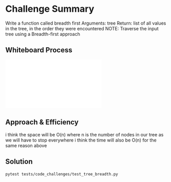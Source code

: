 # Challenge Summary
<!-- Description of the challenge -->

Write a function called breadth first
Arguments: tree
Return: list of all values in the tree, in the order they were encountered
NOTE: Traverse the input tree using a Breadth-first approach

## Whiteboard Process
<!-- Embedded whiteboard image -->

![whiteboard](Whiteboard_Code_Challenge_Class_17.pdf)

## Approach & Efficiency
<!-- What approach did you take? Why? What is the Big O space/time for this approach? -->

i think the space will be O(n) where n is the number of nodes in our tree as we will have to stop everywhere
i think the time will also be O(n) for the same reason above

## Solution
<!-- Show how to run your code, and examples of it in action -->

`pytest tests/code_challenges/test_tree_breadth.py`
